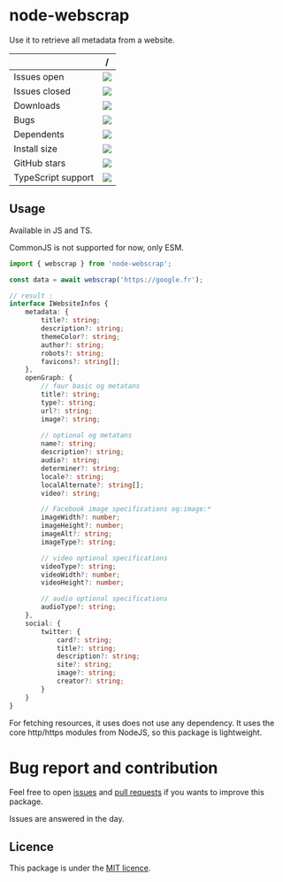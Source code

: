 # node-webscrap

Use it to retrieve all metadata from a website.

|                       | /
|-----------------------|:-------------------:
| Issues open           | [![][nio]][n1]    
| Issues closed         | [![][nic]][n2]    
| Downloads             | [![][nd]][n3]     
| Bugs                  | [![][nbg]][n6]    
| Dependents            | [![][ndp]][n7]    
| Install size          | [![][nis]][n8]    
| GitHub stars          | [![][ns]][n9]     
| TypeScript support    | [![][nts]][n10]   


[n1]: https://github.com/NoxFly/node-webscrap/issues?q=is%3Aissue+is%3Aopen+sort%3Aupdated-desc
[n2]: https://github.com/NoxFly/node-webscrap/issues?q=is%3Aissue+is%3Aclosed+sort%3Aupdated-desc
[n3]: https://www.npmjs.com/package/node-webscrap
[n4]: https://coveralls.io/github/NoxFly/node-webscrap
[n5]: https://github.com/NoxFly/node-webscrap/actions/workflows/main.yml
[n6]: https://github.com/NoxFly/node-webscrap/issues?q=is%3Aissue+is%3Aopen+sort%3Aupdated-desc+label%3Abug
[n7]: https://www.npmjs.com/package/node-webscrap?activeTab=dependents
[n8]: https://packagephobia.com/result?p=node-webscrap
[n9]: https://github.com/NoxFly/node-webscrap
[n10]: https://github.com/NoxFly/node-webscrap
[nio]: https://img.shields.io/github/issues-raw/NoxFly/node-webscrap?color=gray&label
[nic]: https://img.shields.io/github/issues-closed-raw/NoxFly/node-webscrap?color=blue&label
[nd]: https://img.shields.io/npm/dm/node-webscrap?color=darkgreen&label
[gc]: https://img.shields.io/coveralls/github/NoxFly/node-webscrap?color=0b9062&label
[gb]: https://github.com/NoxFly/node-webscrap/actions/workflows/main.yml/badge.svg
[nbg]: https://img.shields.io/github/issues-raw/NoxFly/node-webscrap/bug?color=darkred&label
[ndp]: https://badgen.net/npm/dependents/node-webscrap?color=orange&label
[nis]: https://badgen.net/packagephobia/install/node-webscrap?color=blue&label
[ns]: https://img.shields.io/github/stars/NoxFly/node-webscrap?color=white&label
[nts]: https://badgen.net/npm/types/node-webscrap?label



## Usage

Available in JS and TS.

CommonJS is not supported for now, only ESM.

```ts
import { webscrap } from 'node-webscrap';

const data = await webscrap('https://google.fr');

// result :
interface IWebsiteInfos {
    metadata: {
        title?: string;
        description?: string;
        themeColor?: string;
        author?: string;
        robots?: string;
        favicons?: string[];
    },
    openGraph: {
        // four basic og metatans
        title?: string;
        type?: string;
        url?: string;
        image?: string;
        
        // optional og metatans
        name?: string;
        description?: string;
        audio?: string;
        determiner?: string;
        locale?: string;
        localAlternate?: string[];
        video?: string;

        // Facebook image specifications og:image:*
        imageWidth?: number;
        imageHeight?: number;
        imageAlt?: string;
        imageType?: string;

        // video optional specifications
        videoType?: string;
        videoWidth?: number;
        videoHeight?: number;

        // audio optional specifications
        audioType?: string;
    },
    social: {
        twitter: {
            card?: string;
            title?: string;
            description?: string;
            site?: string;
            image?: string;
            creator?: string;
        }
    }
}
```

For fetching resources, it uses does not use any dependency. It uses the core http/https modules from NodeJS, so this package is lightweight.


# Bug report and contribution

Feel free to open [issues](https://github.com/NoxFly/node-webscrap/issues) and [pull requests](https://github.com/NoxFly/node-webscrap/pulls) if you wants to improve this package.

Issues are answered in the day.


## Licence

This package is under the [MIT licence](./LICENCE).